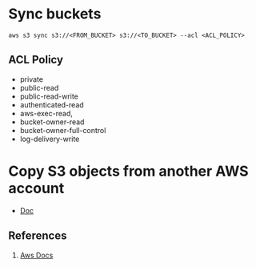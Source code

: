 # Sync buckets

```
aws s3 sync s3://<FROM_BUCKET> s3://<TO_BUCKET> --acl <ACL_POLICY>
```

## ACL Policy

* private
* public-read
* public-read-write
* authenticated-read
* aws-exec-read,
* bucket-owner-read
* bucket-owner-full-control
* log-delivery-write

# Copy S3 objects from another AWS account

* [Doc](https://aws.amazon.com/it/premiumsupport/knowledge-center/copy-s3-objects-account/)

## References

1. [Aws Docs](https://docs.aws.amazon.com/cli/latest/reference/s3/sync.html#examples)
